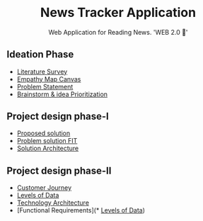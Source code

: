 <p align="center" style="margin-bottom: 0px !important;">
</p>
<h1 align="center" style="margin-top: 0px;">News Tracker Application</h1>

<p align="center" >Web Application for Reading News. 'WEB 2.0 🤞' </p>

## Ideation Phase

* [Literature Survey](https://github.com/IBM-EPBL/IBM-Project-22781-1659858111/blob/main/Phases/Ideation%20Phase/Literature_Survey.pdf)
* [Empathy Map Canvas](https://github.com/IBM-EPBL/IBM-Project-22781-1659858111/blob/main/Phases/Ideation%20Phase/Empathy_Map_Canvas.pdf)
* [Problem Statement](https://github.com/IBM-EPBL/IBM-Project-22781-1659858111/blob/main/Phases/Ideation%20Phase/Problem_Statement.pdf)
* [Brainstorm & idea Prioritization](https://github.com/IBM-EPBL/IBM-Project-22781-1659858111/blob/main/Phases/Ideation%20Phase/Brainstorm%20%26%20idea%20Prioritization.pdf)

## Project design phase-I

* [Proposed solution](https://github.com/IBM-EPBL/IBM-Project-38407-1660380077/blob/main/PROJECT%20DESIGN%20PHASE%20%E2%80%93%20I/PROPOSED%20SOLUTION.docx)
* [Problem solution FIT](https://github.com/IBM-EPBL/IBM-Project-38407-1660380077/blob/main/PROJECT%20DESIGN%20PHASE%20%E2%80%93%20I/PROBLEM%20SOLUTION%20FIT.pdf)
* [Solution Architecture](https://github.com/IBM-EPBL/IBM-Project-38407-1660380077/blob/main/PROJECT%20DESIGN%20PHASE%20%E2%80%93%20I/SOLUTION%20ARCHITECTURE.pdf)

## Project design phase-II

* [Customer Journey](https://github.com/IBM-EPBL/IBM-Project-38407-1660380077/blob/main/PROJECT%20DESIGN%20PHASE%20%E2%80%93%20II/CUSTOMER%20JOURNEY.pdf)
* [Levels of Data](https://github.com/IBM-EPBL/IBM-Project-38407-1660380077/blob/main/PROJECT%20DESIGN%20PHASE%20%E2%80%93%20II/LEVELS_OF_DATA.pdf)
* [Technology Architecture](https://github.com/IBM-EPBL/IBM-Project-384071660380077/blob/main/PROJECT%20DESIGN%20PHASE%20%E2%80%93%20II/TECHNOLOGY%20ARCHITECTURE.pdf.pdf)
* [Functional Requirements](* [Levels of Data](https://github.com/IBM-EPBL/IBM-Project-38407-1660380077/blob/main/PROJECT%20DESIGN%20PHASE%20%E2%80%93%20II/LEVELS_OF_DATA.pdf))
